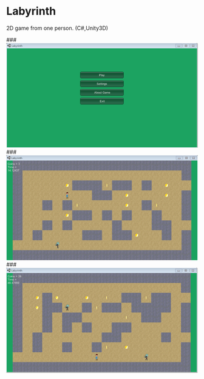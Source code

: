 # Labyrinth
 2D game from one person. (C#,Unity3D)

###![Alt text](Screenshots/screenshot_1.png "sc_1")
###![Alt text](Screenshots/screenshot_2.png "sc_2")
###![Alt text](Screenshots/screenshot_3.png "sc_3")
